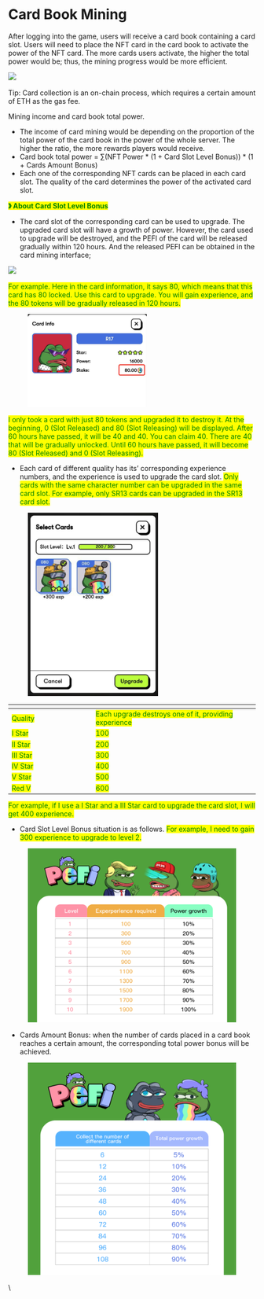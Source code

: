 # Card Book Mining

After logging into the game, users will receive a card book containing a card slot. Users will need to place the NFT card in the card book to activate the power of the NFT card. The more cards users activate, the higher the total power would be; thus, the mining progress would be more efficient.



![](https://lh7-us.googleusercontent.com/docsz/AD\_4nXctE7NVxT8-jssEYKhmrSR39bpgL-Xi-THHZ69Gwc4LXoKtvADp03rep5KoL4N05Ludswdmu6IaHkRbTA9iTvyJVNJusMx\_Fg5egySZTxoR-eMJWYIg2KbUp7nk2uSKF5DVeWOnq306DRG9SQiVlUAYWopL?key=qdtuNPyKJUVo8xyoYzDU0A)&#x20;

Tip: Card collection is an on-chain process, which requires a certain amount of ETH as the gas fee.

Mining income and card book total power.

* The income of card mining would be depending on the proportion of the total power of the card book in the power of the whole server. The higher the ratio, the more rewards players would receive.
* Card book total power = ∑(NFT Power \* (1 + Card Slot Level Bonus)) \* (1 + Cards Amount Bonus)
* Each one of the corresponding NFT cards can be placed in each card slot. The quality of the card determines the power of the activated card slot.

<mark style="color:green;">**》 About Card Slot Level Bonus**</mark>

* The card slot of the corresponding card can be used to upgrade. The upgraded card slot will have a growth of power. However, the card used to upgrade will be destroyed, and the PEFI of the card will be released gradually within 120 hours. And the released PEFI can be obtained in the card mining interface;

![](https://lh7-us.googleusercontent.com/docsz/AD\_4nXfzF3nQnh\_B5XvkEISnGDjRBUBLsfOpgSTTOrdC2TvsTryA9nQHaKbiJ9eA3L7kzTuSNXuU619JgInKNyp6tNzu8HpADresiRa2MHj54XWxqWw8WUV68UGfrUUmz0sPOMn0O4chqiR6WgL2NHAEMe92elI4?key=qdtuNPyKJUVo8xyoYzDU0A)

<mark style="color:green;">For example. Here in the card information, it says 80, which means that this card has 80 locked. Use this card to upgrade. You will gain experience, and the 80 tokens will be gradually released in 120 hours.</mark>&#x20;

<figure><img src="../.gitbook/assets/cardinf.png" alt="" width="242"><figcaption></figcaption></figure>

<mark style="color:green;">I only took a card with just 80 tokens and upgraded it to destroy it. At the beginning, 0 (Slot Released) and 80 (Slot Releasing) will be displayed. After 60 hours have passed, it will be 40 and 40. You can claim 40. There are 40 that will be gradually unlocked. Until 60 hours have passed, it will become 80 (Slot Released) and 0 (Slot Releasing).</mark>

* Each card of different quality has its’ corresponding experience numbers, and the experience is used to upgrade the card slot. <mark style="color:green;">Only cards with the same character number can be upgraded in the same card slot. For example, only SR13 cards can be upgraded in the SR13 card slot.</mark>

<figure><img src="../.gitbook/assets/ungrade.png" alt="" width="265"><figcaption></figcaption></figure>

<table data-header-hidden><thead><tr><th width="157"></th><th></th></tr></thead><tbody><tr><td><mark style="color:green;">Quality</mark></td><td><mark style="color:green;">Each upgrade destroys one of it, providing experience</mark></td></tr><tr><td><mark style="color:green;">I Star</mark></td><td><mark style="color:green;">100</mark></td></tr><tr><td><mark style="color:green;">II Star</mark></td><td><mark style="color:green;">200</mark></td></tr><tr><td><mark style="color:green;">III Star</mark></td><td><mark style="color:green;">300</mark></td></tr><tr><td><mark style="color:green;">IV Star</mark></td><td><mark style="color:green;">400</mark></td></tr><tr><td><mark style="color:green;">V Star</mark></td><td><mark style="color:green;">500</mark></td></tr><tr><td><mark style="color:green;">Red V</mark></td><td><mark style="color:green;">600</mark></td></tr></tbody></table>

<mark style="color:green;">For example, if I use a I Star and a III Star card to upgrade the card slot, I will get 400 experience.</mark>

* Card Slot Level Bonus situation is as follows. <mark style="color:green;">For example, I need to gain 300 experience to upgrade to level 2.</mark>

<div align="left">

<figure><img src="../.gitbook/assets/2024-06-15 14.34.05.jpg" alt="" width="563"><figcaption></figcaption></figure>

</div>

* Cards Amount Bonus: when the number of cards placed in a card book reaches a certain amount, the corresponding total power bonus will be achieved.

<div align="left">

<figure><img src="../.gitbook/assets/画板 1 拷贝 2 (1).png" alt="" width="563"><figcaption></figcaption></figure>

</div>

\

